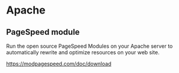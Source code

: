 # Apache

## PageSpeed module

Run the open source PageSpeed Modules on your Apache server to automatically rewrite and optimize resources on your web site.

<https://modpagespeed.com/doc/download>
